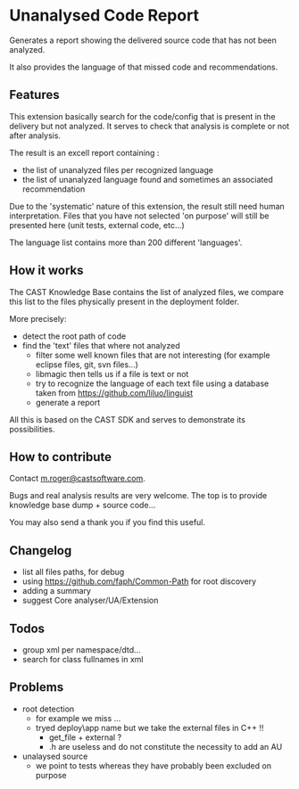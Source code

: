 # Unanalysed Code Report

Generates a report showing the delivered source code that has not been analyzed. 

It also provides the language of that missed code and recommendations.

## Features


This extension basically search for the code/config that is present in the delivery but not analyzed.
It serves to check that analysis is complete or not after analysis. 

The result is an excell report containing :
- the list of unanalyzed files per recognized language
- the list of unanalyzed language found and sometimes an associated recommendation

Due to the 'systematic' nature of this extension, the result still need human interpretation. 
Files that you have not selected 'on purpose' will still be presented here (unit tests, external code, etc...) 

The language list contains more than 200 different 'languages'.
 

## How it works

The CAST Knowledge Base contains the list of analyzed files, we compare this list to the files physically present in the deployment folder.

More precisely:

- detect the root path of code
- find the 'text' files that where not analyzed
  - filter some well known files that are not interesting (for example eclipse files, git, svn files...)
  - libmagic then tells us if a file is text or not
  - try to recognize the language of each text file using a database taken from https://github.com/liluo/linguist
  - generate a report 

All this is based on the CAST SDK and serves to demonstrate its possibilities.

## How to contribute


Contact m.roger@castsoftware.com.

Bugs and real analysis results are very welcome.
The top is to provide knowledge base dump + source code... 

You may also send a thank you if you find this useful.

## Changelog


- list all files paths, for debug  
- using https://github.com/faph/Common-Path for root discovery 
- adding a summary
- suggest Core analyser/UA/Extension

## Todos

- group xml per namespace/dtd...
- search for class fullnames in xml 

## Problems


- root detection
  - for example we miss ...
  - tryed deploy\app name but we take the external files in C++ !!
    - get_file + external ?
    - .h are useless and do not constitute the necessity to add an AU 
- unalaysed source
  - we point to tests whereas they have probably been excluded on purpose 
